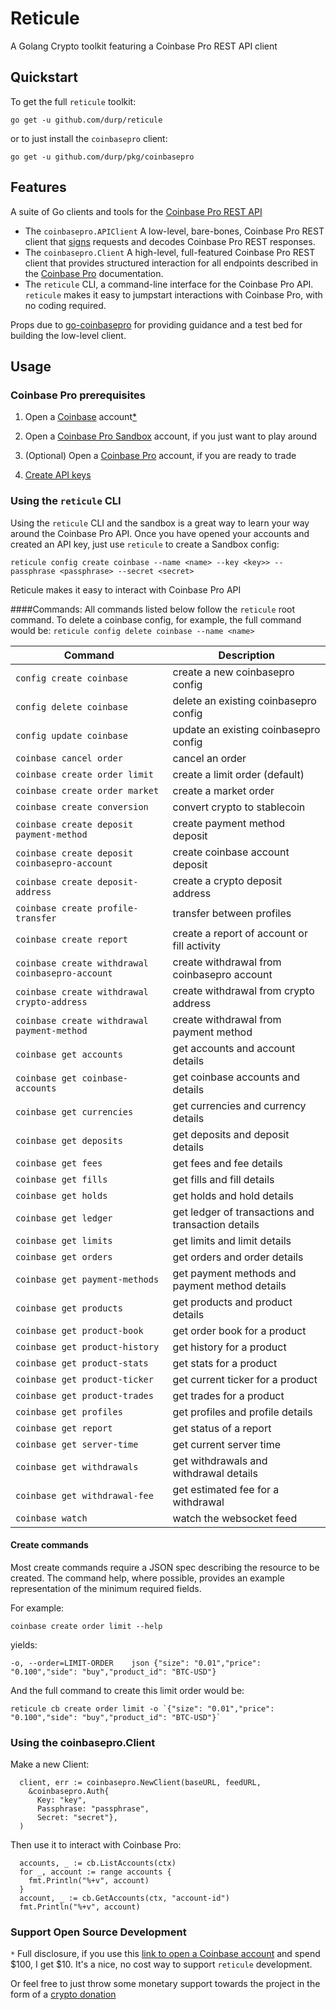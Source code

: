 # Reticule
A Golang Crypto toolkit featuring a Coinbase Pro REST API client

## Quickstart
To get the full `reticule` toolkit:

`go get -u github.com/durp/reticule`

or to just install the `coinbasepro` client:

`go get -u github.com/durp/pkg/coinbasepro`

## Features
A suite of Go clients and tools for the [Coinbase Pro REST API](https://pro.coinbase.com)
- The `coinbasepro.APIClient`
  A low-level, bare-bones, Coinbase Pro REST client that [signs](https://docs.pro.coinbase.com/#signing-a-message) requests 
  and decodes Coinbase Pro REST responses.
- The `coinbasepro.Client`
  A high-level, full-featured Coinbase Pro REST client that provides structured interaction for all endpoints described in
  the [Coinbase Pro](https://docs.pro.coinbase.com) documentation.
- The `reticule` CLI, a command-line interface for the Coinbase Pro API. `reticule` makes it easy to jumpstart interactions 
  with Coinbase Pro, with no coding required.
  
Props due to [go-coinbasepro](https://github.com/preichenberger/go-coinbasepro) for providing guidance and a test bed 
for building the low-level client.

## Usage

### Coinbase Pro prerequisites
1. Open a [Coinbase](https://www.coinbase.com/join/4ty6) account[*](#support-open-source-development)

1. Open a [Coinbase Pro Sandbox](https://public.sandbox.pro.coinbase.com) account, if you just want to play around

1. (Optional) Open a [Coinbase Pro](https://pro.coinbase.com) account, if you are ready to trade

1. [Create API keys](https://help.coinbase.com/en/pro/other-topics/api/how-do-i-create-an-api-key-for-coinbase-pro)


### Using the `reticule` CLI

Using the `reticule` CLI and the sandbox is a great way to learn your way around the Coinbase Pro API. Once you have
opened your accounts and created an API key, just use `reticule` to create a Sandbox config:

`reticule config create coinbase --name <name> --key <key>> --passphrase <passphrase> --secret <secret>`

Reticule makes it easy to interact with Coinbase Pro API

####Commands:
All commands listed below follow the `reticule` root command. To delete a coinbase config, for example, the full command
would be:
`reticule config delete coinbase --name <name>`

|Command |Description  |
--- | --- |
`config create coinbase`                          | create a new coinbasepro config
`config delete coinbase`                          | delete an existing coinbasepro config
`config update coinbase`                          | update an existing coinbasepro config
`coinbase cancel order`                           | cancel an order
`coinbase create order limit`                     | create a limit order (default)
`coinbase create order market`                    | create a market order
`coinbase create conversion`                      | convert crypto to stablecoin
`coinbase create deposit payment-method`          | create payment method deposit
`coinbase create deposit coinbasepro-account`     | create coinbase account deposit
`coinbase create deposit-address`                 | create a crypto deposit address
`coinbase create profile-transfer`                | transfer between profiles
`coinbase create report`                          | create a report of account or fill activity
`coinbase create withdrawal coinbasepro-account`  | create withdrawal from coinbasepro account
`coinbase create withdrawal crypto-address`       | create withdrawal from crypto address
`coinbase create withdrawal payment-method`       | create withdrawal from payment method
`coinbase get accounts `                          | get accounts and account details
`coinbase get coinbase-accounts`                  | get coinbase accounts and details
`coinbase get currencies`                         | get currencies and currency details
`coinbase get deposits`                           | get deposits and deposit details
`coinbase get fees`                               | get fees and fee details
`coinbase get fills`                              | get fills and fill details
`coinbase get holds`                              | get holds and hold details
`coinbase get ledger`                             | get ledger of transactions and transaction details
`coinbase get limits`                             | get limits and limit details
`coinbase get orders`                             | get orders and order details
`coinbase get payment-methods`                    | get payment methods and payment method details
`coinbase get products`                           | get products and product details
`coinbase get product-book`                       | get order book for a product
`coinbase get product-history`                    | get history for a product
`coinbase get product-stats`                      | get stats for a product
`coinbase get product-ticker`                     | get current ticker for a product
`coinbase get product-trades `                    | get trades for a product
`coinbase get profiles `                          | get profiles and profile details
`coinbase get report `                            | get status of a report
`coinbase get server-time`                        | get current server time
`coinbase get withdrawals`                        | get withdrawals and withdrawal details
`coinbase get withdrawal-fee`                     | get estimated fee for a withdrawal
`coinbase watch`                                  | watch the websocket feed

#### Create commands
Most create commands require a JSON spec describing the resource to be created. The command help, where possible, provides
an example representation of the minimum required fields.

For example:

`coinbase create order limit --help` 

yields: 

`-o, --order=LIMIT-ORDER    json {"size": "0.01","price": "0.100","side": "buy","product_id": "BTC-USD"}`

And the full command to create this limit order would be:
```
reticule cb create order limit -o `{"size": "0.01","price": "0.100","side": "buy","product_id": "BTC-USD"}`
```

### Using the coinbasepro.Client

Make a new Client:
```
  client, err := coinbasepro.NewClient(baseURL, feedURL,
    &coinbasepro.Auth{
      Key: "key",
      Passphrase: "passphrase",
      Secret: "secret"},
  )
```

Then use it to interact with Coinbase Pro:
```
  accounts, _ := cb.ListAccounts(ctx)
  for _, account := range accounts {
    fmt.Println("%+v", account)
  }
  account, _ := cb.GetAccounts(ctx, "account-id")
  fmt.Println("%+v", account)
```

### Support Open Source Development
`*` Full disclosure, if you use this [link to open a Coinbase account](https://www.coinbase.com/join/4ty6)
and spend $100, I get $10. It's a nice, no cost  way to support `reticule` development.

Or feel free to just throw some monetary support towards the project in the form of a [crypto donation](https://commerce.coinbase.com/checkout/69d34200-9a06-4d31-849a-07001fdbe0c4)